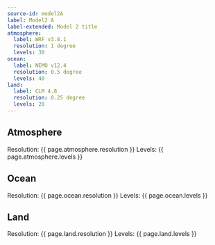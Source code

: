 ```yaml
---
source-id: model2A
label: Model2 A
label-extended: Model 2 title
atmosphere:
  label: WRF v3.8.1
  resolution: 1 degree
  levels: 30
ocean:
  label: NEMO v12.4
  resolution: 0.5 degree
  levels: 40
land:
  label: CLM 4.8
  resolution: 0.25 degree
  levels: 20
---
```


## Atmosphere
Resolution: {{ page.atmosphere.resolution }}
Levels: {{ page.atmosphere.levels }}

## Ocean
Resolution: {{ page.ocean.resolution }}
Levels: {{ page.ocean.levels }}

## Land
Resolution: {{ page.land.resolution }}
Levels: {{ page.land.levels }}


